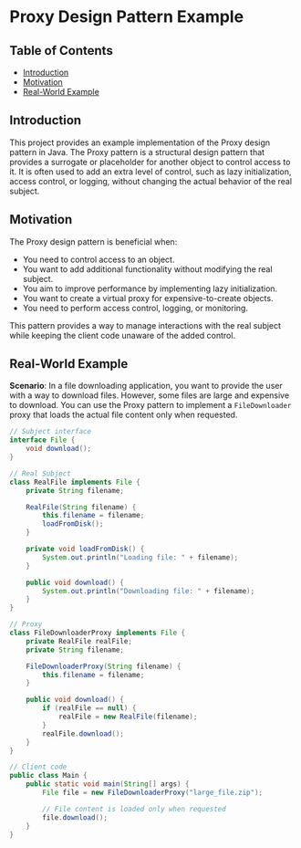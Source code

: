# Proxy Design Pattern Example

## Table of Contents
- [Introduction](#introduction)
- [Motivation](#motivation)
- [Real-World Example](#real-world-example)

## Introduction

This project provides an example implementation of the Proxy design pattern in Java. The Proxy pattern is a structural design pattern that provides a surrogate or placeholder for another object to control access to it. It is often used to add an extra level of control, such as lazy initialization, access control, or logging, without changing the actual behavior of the real subject.

## Motivation

The Proxy design pattern is beneficial when:

- You need to control access to an object.
- You want to add additional functionality without modifying the real subject.
- You aim to improve performance by implementing lazy initialization.
- You want to create a virtual proxy for expensive-to-create objects.
- You need to perform access control, logging, or monitoring.

This pattern provides a way to manage interactions with the real subject while keeping the client code unaware of the added control.

## Real-World Example

**Scenario**: In a file downloading application, you want to provide the user with a way to download files. However, some files are large and expensive to download. You can use the Proxy pattern to implement a `FileDownloader` proxy that loads the actual file content only when requested.

```java
// Subject interface
interface File {
    void download();
}

// Real Subject
class RealFile implements File {
    private String filename;

    RealFile(String filename) {
        this.filename = filename;
        loadFromDisk();
    }

    private void loadFromDisk() {
        System.out.println("Loading file: " + filename);
    }

    public void download() {
        System.out.println("Downloading file: " + filename);
    }
}

// Proxy
class FileDownloaderProxy implements File {
    private RealFile realFile;
    private String filename;

    FileDownloaderProxy(String filename) {
        this.filename = filename;
    }

    public void download() {
        if (realFile == null) {
            realFile = new RealFile(filename);
        }
        realFile.download();
    }
}

// Client code
public class Main {
    public static void main(String[] args) {
        File file = new FileDownloaderProxy("large_file.zip");

        // File content is loaded only when requested
        file.download();
    }
}
```